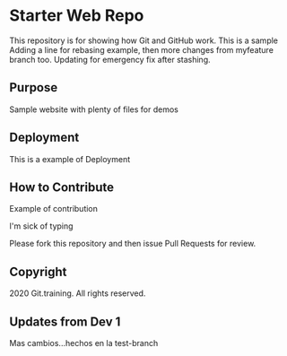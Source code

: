 # Starter Web Repo

This repository is for showing how Git and GitHub work. This is a sample
Adding a line for rebasing example, then more changes from myfeature branch too.
Updating for emergency fix after stashing.

## Purpose

Sample website with plenty of files for demos

## Deployment

This is a example of Deployment

## How to Contribute

Example of contribution

I'm sick of typing

Please fork this repository and then issue Pull Requests for review.

## Copyright

2020 Git.training. All rights reserved.

## Updates from Dev 1

Mas cambios...hechos en la test-branch
